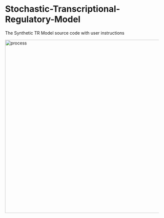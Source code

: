 # Stochastic-Transcriptional-Regulatory-Model
The Synthetic TR Model source code with user instructions 

<img width="567" alt="process" src="https://github.com/user-attachments/assets/4af6ac52-be65-4ad8-b4bc-817cd751683f" />

